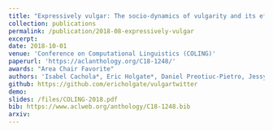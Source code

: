 ```yaml
---
title: "Expressively vulgar: The socio-dynamics of vulgarity and its effects on sentiment analysis in social media"
collection: publications
permalink: /publication/2018-08-expressively-vulgar
excerpt: 
date: 2018-10-01
venue: 'Conference on Computational Linguistics (COLING)'
paperurl: 'https://aclanthology.org/C18-1248/'
awards: "Area Chair Favorite"
authors: 'Isabel Cachola*, Eric Holgate*, Daniel Preotiuc-Pietro, Jessy Li.'
github: https://github.com/ericholgate/vulgartwitter
demo: 
slides: /files/COLING-2018.pdf
bib: https://www.aclweb.org/anthology/C18-1248.bib
arxiv:
---
```

<!-- **Abstract:** Vulgarity is a common linguistic expression and is used to perform several linguistic functions. Understanding their usage can aid both linguistic and psychological phenomena as well as benefit downstream natural language processing applications such as sentiment analysis. This study performs a large-scale, data-driven empirical analysis of vulgar words using social media data. We analyze the socio-cultural and pragmatic aspects of vulgarity using tweets from users with known demographics. Further, we collect sentiment ratings for vulgar tweets to study the relationship between the use of vulgar words and perceived sentiment and show that explicitly modeling vulgar words can boost sentiment analysis performance. -->